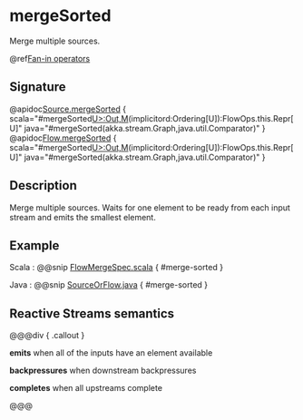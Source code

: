 # mergeSorted

Merge multiple sources.

@ref[Fan-in operators](../index.md#fan-in-operators)

## Signature

@apidoc[Source.mergeSorted](Source) { scala="#mergeSorted[U&gt;:Out,M](that:akka.stream.Graph[akka.stream.SourceShape[U],M])(implicitord:Ordering[U]):FlowOps.this.Repr[U]" java="#mergeSorted(akka.stream.Graph,java.util.Comparator)" }
@apidoc[Flow.mergeSorted](Flow) { scala="#mergeSorted[U&gt;:Out,M](that:akka.stream.Graph[akka.stream.SourceShape[U],M])(implicitord:Ordering[U]):FlowOps.this.Repr[U]" java="#mergeSorted(akka.stream.Graph,java.util.Comparator)" }


## Description

Merge multiple sources. Waits for one element to be ready from each input stream and emits the
smallest element.

## Example
Scala
:   @@snip [FlowMergeSpec.scala](/akka-stream-tests/src/test/scala/akka/stream/scaladsl/FlowMergeSpec.scala) { #merge-sorted }

Java
:   @@snip [SourceOrFlow.java](/akka-docs/src/test/java/jdocs/stream/operators/SourceOrFlow.java) { #merge-sorted }

## Reactive Streams semantics

@@@div { .callout }

**emits** when all of the inputs have an element available

**backpressures** when downstream backpressures

**completes** when all upstreams complete

@@@
